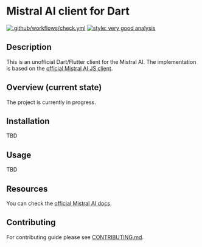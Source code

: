 # Mistral AI client for Dart

[![.github/workflows/check.yml](https://github.com/nomtek/mistralai_client_dart/actions/workflows/check.yml/badge.svg)](https://github.com/nomtek/mistralai_client_dart/actions/workflows/check.yml)
[![style: very good analysis](https://img.shields.io/badge/style-very_good_analysis-B22C89.svg)](https://pub.dev/packages/very_good_analysis)

## Description

This is an unofficial Dart/Flutter client for the Mistral AI. The implementation is based on the [official Mistral AI JS client](https://github.com/mistralai/client-js).

## Overview (current state)

The project is currently in progress.

## Installation

TBD

## Usage

TBD

## Resources

You can check the [official Mistral AI docs](https://docs.mistral.ai/).

## Contributing

For contributing guide please see [CONTRIBUTING.md](CONTRIBUTING.md).
